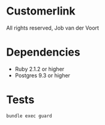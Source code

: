 # Customerlink

All rights reserved, Job van der Voort


# Dependencies

- Ruby 2.1.2 or higher
- Postgres 9.3 or higher

# Tests

`bundle exec guard`
